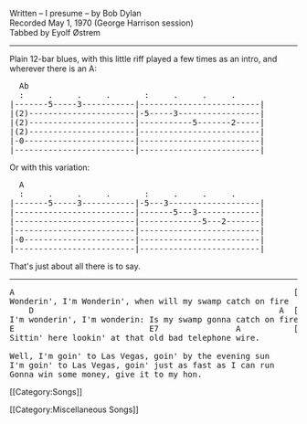 Written – I presume – by Bob Dylan<br>
Recorded May 1, 1970 (George Harrison session)<br>
Tabbed by Eyolf Østrem

----
Plain 12-bar blues, with this little riff played a few times as an
intro, and wherever there is an A:

<pre class="tab">
  Ab
  :     .     .     .       :     .     .     .
|-------5-----3-----------|-------------------------|
|(2)----------------------|-5-----3-----------------|
|(2)----------------------|-----------5-------2-----|
|(2)----------------------|-------------------------|
|-0-----------------------|-------------------------|
|-------------------------|-------------------------|
</pre>

Or with this variation:

<pre class="tab">
  A
  :     .     .     .       :     .     .     .
|-------5-----3-----------|-5---3-------------------|
|-------------------------|-------5---3-------------|
|-------------------------|-------------5---2-------|
|-------------------------|-------------------------|
|-0-----------------------|-------------------------|
|-------------------------|-------------------------|
</pre>

That's just about all there is to say.

----
<pre class="verse">
A                                                          [riff]
Wonderin', I'm Wonderin', when will my swamp catch on fire
    D                                                   A  [riff]
I'm wonderin', I'm wonderin: Is my swamp gonna catch on fire
E                            E7                A           [riff] x 2
Sittin' here lookin' at that old bad telephone wire.

Well, I'm goin' to Las Vegas, goin' by the evening sun
I'm goin' to Las Vegas, goin' just as fast as I can run
Gonna win some money, give it to my hon.
</pre>

[[Category:Songs]]

[[Category:Miscellaneous Songs]]